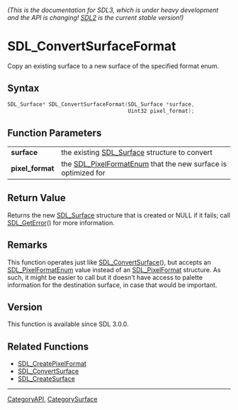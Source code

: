 ###### (This is the documentation for SDL3, which is under heavy development and the API is changing! [SDL2](https://wiki.libsdl.org/SDL2/) is the current stable version!)
# SDL_ConvertSurfaceFormat

Copy an existing surface to a new surface of the specified format enum.

## Syntax

```c
SDL_Surface* SDL_ConvertSurfaceFormat(SDL_Surface *surface,
                                      Uint32 pixel_format);

```

## Function Parameters

|                      |                                                                                      |
| -------------------- | ------------------------------------------------------------------------------------ |
| **surface**          | the existing [SDL_Surface](SDL_Surface) structure to convert                         |
| **pixel_format**     | the [SDL_PixelFormatEnum](SDL_PixelFormatEnum) that the new surface is optimized for |

## Return Value

Returns the new [SDL_Surface](SDL_Surface) structure that is created or
NULL if it fails; call [SDL_GetError](SDL_GetError)() for more information.

## Remarks

This function operates just like
[SDL_ConvertSurface](SDL_ConvertSurface)(), but accepts an
[SDL_PixelFormatEnum](SDL_PixelFormatEnum) value instead of an
[SDL_PixelFormat](SDL_PixelFormat) structure. As such, it might be easier
to call but it doesn't have access to palette information for the
destination surface, in case that would be important.

## Version

This function is available since SDL 3.0.0.

## Related Functions

* [SDL_CreatePixelFormat](SDL_CreatePixelFormat)
* [SDL_ConvertSurface](SDL_ConvertSurface)
* [SDL_CreateSurface](SDL_CreateSurface)

----
[CategoryAPI](CategoryAPI), [CategorySurface](CategorySurface)


